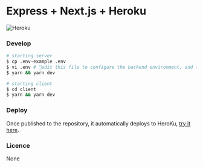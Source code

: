 # Express + Next.js + Heroku

![Heroku](http://heroku-badge.herokuapp.com/?app=express-nextjs-app&style=flat&svg=1)

### Develop

```bash
# starting server
$ cp .env-example .env
$ vi .env # edit this file to configure the backend environment, and then save it.
$ yarn && yarn dev

# starting client
$ cd client
$ yarn && yarn dev
```

### Deploy
Once published to the repository, it automatically deploys to HeroKu, [try it here](https://express-nextjs-app.herokuapp.com/).


### Licence
None
